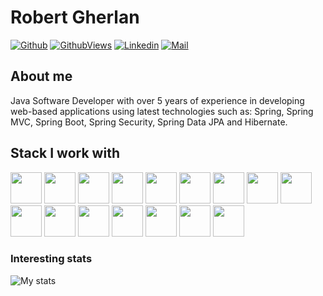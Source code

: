 # Robert Gherlan

[![Github](https://img.shields.io/github/followers/robertgherlan?label=Follow&style=social)](https://github.com/robertgherlan)
[![GithubViews](https://api.freemotion-llc.com/api/github/v1/profile-views?username=robertgherlan)](https://github.com/robertgherlan)
[![Linkedin](https://img.shields.io/badge/-Robert%20Gherlan-blue?style=flat-square&logo=linkedin&logoColor=white&link=https://www.linkedin.com/in/robert-gherlan-009ab2116/)](https://www.linkedin.com/in/robert-gherlan-009ab2116/)
[![Mail](https://img.shields.io/badge/-robertgherlan@gmail.com-gray?style=flat-square&logo=gmail&logoColor=red&link=)](mailto:robertgherlan@gmail.com)

## About me

Java Software Developer with over 5 years of experience in developing web-based applications using latest technologies such as: Spring, Spring MVC, Spring Boot, Spring Security, Spring Data JPA and Hibernate.

## Stack I work with

<code><img height="50" src="https://www.vectorlogo.zone/logos/java/java-horizontal.svg"></code>
<code><img height="50" src="https://www.vectorlogo.zone/logos/springio/springio-ar21.svg"></code>
<code><img height="50" src="https://www.vectorlogo.zone/logos/reactjs/reactjs-ar21.svg"></code>
<code><img height="50" src="https://www.vectorlogo.zone/logos/w3c_xml/w3c_xml-ar21.svg"></code>
<code><img height="50" src="https://www.vectorlogo.zone/logos/json/json-ar21.svg"></code>
<code><img height="50" src="https://www.vectorlogo.zone/logos/mysql/mysql-horizontal.svg"></code>
<code><img height="50" src="https://www.vectorlogo.zone/logos/mongodb/mongodb-ar21.svg"></code>
<code><img height="50" src="https://www.vectorlogo.zone/logos/elastic/elastic-ar21.svg"></code>
<code><img height="50" src="https://www.vectorlogo.zone/logos/apache_solr/apache_solr-ar21.svg"></code>
<code><img height="50" src="https://www.vectorlogo.zone/logos/github/github-ar21.svg"></code>
<code><img height="50" src="https://www.vectorlogo.zone/logos/getpostman/getpostman-ar21.svg"></code>
<code><img height="50" src="https://www.vectorlogo.zone/logos/git-scm/git-scm-ar21.svg"></code>
<code><img height="50" src="https://www.vectorlogo.zone/logos/eclipse_jetty/eclipse_jetty-ar21.svg"></code>
<code><img height="50" src="https://www.vectorlogo.zone/logos/apache_tomcat/apache_tomcat-ar21.svg"></code>
<code><img height="50" src="https://www.vectorlogo.zone/logos/apache/apache-official.svg"></code>
<code><img height="50" src="https://www.vectorlogo.zone/logos/linux/linux-ar21.svg"></code>

### Interesting stats

![My stats](https://github-readme-stats.vercel.app/api?username=robertgherlan&show_icons=true)
